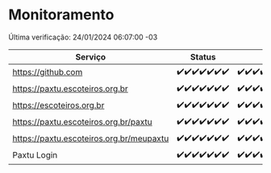 # Monitoramento

Última verificação: 24/01/2024 06:07:00 -03

|Serviço|Status|Últimas 24h|
|---|---|---|
|https://github.com|<span title="2024-01-17: OK=24">✔️</span><span title="2024-01-18: OK=24">✔️</span><span title="2024-01-19: OK=24">✔️</span><span title="2024-01-20: OK=24">✔️</span><span title="2024-01-21: OK=24">✔️</span><span title="2024-01-22: OK=24">✔️</span><span title="2024-01-23: OK=10">✔️</span>|<span title="23/01/2024 07:07:00 -03 : 200">✔️</span><span title="23/01/2024 08:04:00 -03 : 200">✔️</span><span title="23/01/2024 09:11:00 -03 : 200">✔️</span><span title="23/01/2024 10:10:00 -03 : 200">✔️</span><span title="23/01/2024 11:06:00 -03 : 200">✔️</span><span title="23/01/2024 12:07:00 -03 : 200">✔️</span><span title="23/01/2024 13:08:00 -03 : 200">✔️</span><span title="23/01/2024 14:05:00 -03 : 200">✔️</span><span title="23/01/2024 15:08:00 -03 : 200">✔️</span><span title="23/01/2024 16:03:00 -03 : 200">✔️</span><span title="23/01/2024 17:07:00 -03 : 200">✔️</span><span title="23/01/2024 18:05:00 -03 : 200">✔️</span><span title="23/01/2024 19:06:00 -03 : 200">✔️</span><span title="23/01/2024 20:06:00 -03 : 200">✔️</span><span title="23/01/2024 21:32:00 -03 : 200">✔️</span><span title="23/01/2024 22:52:00 -03 : 200">✔️</span><span title="23/01/2024 23:23:00 -03 : 200">✔️</span><span title="24/01/2024 00:07:00 -03 : 200">✔️</span><span title="24/01/2024 01:08:00 -03 : 200">✔️</span><span title="24/01/2024 02:06:00 -03 : 200">✔️</span><span title="24/01/2024 03:09:00 -03 : 200">✔️</span><span title="24/01/2024 04:06:00 -03 : 200">✔️</span><span title="24/01/2024 05:09:00 -03 : 200">✔️</span><span title="24/01/2024 06:06:00 -03 : 200">✔️</span>|
|https://paxtu.escoteiros.org.br|<span title="2024-01-17: OK=24">✔️</span><span title="2024-01-18: OK=24">✔️</span><span title="2024-01-19: OK=24">✔️</span><span title="2024-01-20: OK=24">✔️</span><span title="2024-01-21: OK=24">✔️</span><span title="2024-01-22: OK=24">✔️</span><span title="2024-01-23: OK=10">✔️</span>|<span title="23/01/2024 07:07:00 -03 : 200">✔️</span><span title="23/01/2024 08:04:00 -03 : 200">✔️</span><span title="23/01/2024 09:11:00 -03 : 200">✔️</span><span title="23/01/2024 10:10:00 -03 : 200">✔️</span><span title="23/01/2024 11:06:00 -03 : 200">✔️</span><span title="23/01/2024 12:07:00 -03 : 200">✔️</span><span title="23/01/2024 13:08:00 -03 : 200">✔️</span><span title="23/01/2024 14:05:00 -03 : 200">✔️</span><span title="23/01/2024 15:08:00 -03 : 200">✔️</span><span title="23/01/2024 16:03:00 -03 : 200">✔️</span><span title="23/01/2024 17:07:00 -03 : 200">✔️</span><span title="23/01/2024 18:05:00 -03 : 200">✔️</span><span title="23/01/2024 19:06:00 -03 : 200">✔️</span><span title="23/01/2024 20:06:00 -03 : 200">✔️</span><span title="23/01/2024 21:32:00 -03 : 200">✔️</span><span title="23/01/2024 22:52:00 -03 : 200">✔️</span><span title="23/01/2024 23:23:00 -03 : 200">✔️</span><span title="24/01/2024 00:07:00 -03 : 200">✔️</span><span title="24/01/2024 01:08:00 -03 : 200">✔️</span><span title="24/01/2024 02:06:00 -03 : 200">✔️</span><span title="24/01/2024 03:09:00 -03 : 200">✔️</span><span title="24/01/2024 04:06:00 -03 : 200">✔️</span><span title="24/01/2024 05:09:00 -03 : 200">✔️</span><span title="24/01/2024 06:06:00 -03 : 200">✔️</span>|
|https://escoteiros.org.br|<span title="2024-01-17: OK=24">✔️</span><span title="2024-01-18: OK=24">✔️</span><span title="2024-01-19: OK=24">✔️</span><span title="2024-01-20: OK=24">✔️</span><span title="2024-01-21: OK=24">✔️</span><span title="2024-01-22: OK=24">✔️</span><span title="2024-01-23: OK=10">✔️</span>|<span title="23/01/2024 07:07:00 -03 : 200">✔️</span><span title="23/01/2024 08:04:00 -03 : 200">✔️</span><span title="23/01/2024 09:11:00 -03 : 200">✔️</span><span title="23/01/2024 10:10:00 -03 : 200">✔️</span><span title="23/01/2024 11:06:00 -03 : 200">✔️</span><span title="23/01/2024 12:07:00 -03 : 200">✔️</span><span title="23/01/2024 13:08:00 -03 : 200">✔️</span><span title="23/01/2024 14:05:00 -03 : 200">✔️</span><span title="23/01/2024 15:08:00 -03 : 200">✔️</span><span title="23/01/2024 16:03:00 -03 : 200">✔️</span><span title="23/01/2024 17:07:00 -03 : 200">✔️</span><span title="23/01/2024 18:05:00 -03 : 200">✔️</span><span title="23/01/2024 19:06:00 -03 : 200">✔️</span><span title="23/01/2024 20:06:00 -03 : 200">✔️</span><span title="23/01/2024 21:32:00 -03 : 200">✔️</span><span title="23/01/2024 22:52:00 -03 : 200">✔️</span><span title="23/01/2024 23:23:00 -03 : 200">✔️</span><span title="24/01/2024 00:07:00 -03 : 200">✔️</span><span title="24/01/2024 01:08:00 -03 : 200">✔️</span><span title="24/01/2024 02:06:00 -03 : 200">✔️</span><span title="24/01/2024 03:09:00 -03 : 200">✔️</span><span title="24/01/2024 04:06:00 -03 : 200">✔️</span><span title="24/01/2024 05:09:00 -03 : 200">✔️</span><span title="24/01/2024 06:06:00 -03 : 200">✔️</span>|
|https://paxtu.escoteiros.org.br/paxtu|<span title="2024-01-17: OK=24">✔️</span><span title="2024-01-18: OK=24">✔️</span><span title="2024-01-19: OK=24">✔️</span><span title="2024-01-20: OK=24">✔️</span><span title="2024-01-21: OK=24">✔️</span><span title="2024-01-22: OK=24">✔️</span><span title="2024-01-23: OK=10">✔️</span>|<span title="23/01/2024 07:07:00 -03 : 200">✔️</span><span title="23/01/2024 08:04:00 -03 : 200">✔️</span><span title="23/01/2024 09:11:00 -03 : 200">✔️</span><span title="23/01/2024 10:10:00 -03 : 200">✔️</span><span title="23/01/2024 11:06:00 -03 : 200">✔️</span><span title="23/01/2024 12:07:00 -03 : 200">✔️</span><span title="23/01/2024 13:08:00 -03 : 200">✔️</span><span title="23/01/2024 14:05:00 -03 : 200">✔️</span><span title="23/01/2024 15:08:00 -03 : 200">✔️</span><span title="23/01/2024 16:03:00 -03 : 200">✔️</span><span title="23/01/2024 17:07:00 -03 : 200">✔️</span><span title="23/01/2024 18:05:00 -03 : 200">✔️</span><span title="23/01/2024 19:06:00 -03 : 200">✔️</span><span title="23/01/2024 20:06:00 -03 : 200">✔️</span><span title="23/01/2024 21:32:00 -03 : 200">✔️</span><span title="23/01/2024 22:52:00 -03 : 200">✔️</span><span title="23/01/2024 23:23:00 -03 : 200">✔️</span><span title="24/01/2024 00:07:00 -03 : 200">✔️</span><span title="24/01/2024 01:08:00 -03 : 200">✔️</span><span title="24/01/2024 02:06:00 -03 : 200">✔️</span><span title="24/01/2024 03:09:00 -03 : 200">✔️</span><span title="24/01/2024 04:06:00 -03 : 200">✔️</span><span title="24/01/2024 05:09:00 -03 : 200">✔️</span><span title="24/01/2024 06:06:00 -03 : 200">✔️</span>|
|https://paxtu.escoteiros.org.br/meupaxtu|<span title="2024-01-17: OK=24">✔️</span><span title="2024-01-18: OK=24">✔️</span><span title="2024-01-19: OK=24">✔️</span><span title="2024-01-20: OK=24">✔️</span><span title="2024-01-21: OK=24">✔️</span><span title="2024-01-22: OK=24">✔️</span><span title="2024-01-23: OK=10">✔️</span>|<span title="23/01/2024 07:07:00 -03 : 200">✔️</span><span title="23/01/2024 08:04:00 -03 : 200">✔️</span><span title="23/01/2024 09:11:00 -03 : 200">✔️</span><span title="23/01/2024 10:10:00 -03 : 200">✔️</span><span title="23/01/2024 11:06:00 -03 : 200">✔️</span><span title="23/01/2024 12:07:00 -03 : 200">✔️</span><span title="23/01/2024 13:08:00 -03 : 200">✔️</span><span title="23/01/2024 14:05:00 -03 : 200">✔️</span><span title="23/01/2024 15:08:00 -03 : 200">✔️</span><span title="23/01/2024 16:03:00 -03 : 200">✔️</span><span title="23/01/2024 17:07:00 -03 : 200">✔️</span><span title="23/01/2024 18:05:00 -03 : 200">✔️</span><span title="23/01/2024 19:06:00 -03 : 200">✔️</span><span title="23/01/2024 20:06:00 -03 : 200">✔️</span><span title="23/01/2024 21:32:00 -03 : 200">✔️</span><span title="23/01/2024 22:52:00 -03 : 200">✔️</span><span title="23/01/2024 23:23:00 -03 : 200">✔️</span><span title="24/01/2024 00:07:00 -03 : 200">✔️</span><span title="24/01/2024 01:08:00 -03 : 200">✔️</span><span title="24/01/2024 02:06:00 -03 : 200">✔️</span><span title="24/01/2024 03:09:00 -03 : 200">✔️</span><span title="24/01/2024 04:06:00 -03 : 200">✔️</span><span title="24/01/2024 05:09:00 -03 : 200">✔️</span><span title="24/01/2024 06:06:00 -03 : 200">✔️</span>|
|Paxtu Login|<span title="2024-01-17: OK=24">✔️</span><span title="2024-01-18: OK=24">✔️</span><span title="2024-01-19: OK=24">✔️</span><span title="2024-01-20: OK=24">✔️</span><span title="2024-01-21: OK=24">✔️</span><span title="2024-01-22: OK=24">✔️</span><span title="2024-01-23: OK=10">✔️</span>|<span title="23/01/2024 07:07:00 -03 : 200">✔️</span><span title="23/01/2024 08:04:00 -03 : 200">✔️</span><span title="23/01/2024 09:11:00 -03 : 200">✔️</span><span title="23/01/2024 10:10:00 -03 : 200">✔️</span><span title="23/01/2024 11:06:00 -03 : 200">✔️</span><span title="23/01/2024 12:07:00 -03 : 200">✔️</span><span title="23/01/2024 13:08:00 -03 : 200">✔️</span><span title="23/01/2024 14:05:00 -03 : 200">✔️</span><span title="23/01/2024 15:08:00 -03 : 200">✔️</span><span title="23/01/2024 16:03:00 -03 : 200">✔️</span><span title="23/01/2024 17:07:00 -03 : 200">✔️</span><span title="23/01/2024 18:05:00 -03 : 200">✔️</span><span title="23/01/2024 19:06:00 -03 : 200">✔️</span><span title="23/01/2024 20:06:00 -03 : 200">✔️</span><span title="23/01/2024 21:32:00 -03 : 200">✔️</span><span title="23/01/2024 22:52:00 -03 : 200">✔️</span><span title="23/01/2024 23:23:00 -03 : 200">✔️</span><span title="24/01/2024 00:07:00 -03 : 200">✔️</span><span title="24/01/2024 01:08:00 -03 : 200">✔️</span><span title="24/01/2024 02:06:00 -03 : 200">✔️</span><span title="24/01/2024 03:09:00 -03 : 200">✔️</span><span title="24/01/2024 04:06:00 -03 : 200">✔️</span><span title="24/01/2024 05:09:00 -03 : 200">✔️</span><span title="24/01/2024 06:06:00 -03 : 200">✔️</span>|
